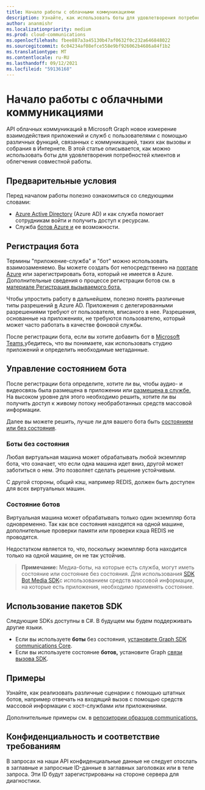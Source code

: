 ```yaml
---
title: Начало работы с облачными коммуникациями
description: Узнайте, как использовать боты для удовлетворения потребностей клиентов и облегчения совместной работы.
author: ananmishr
ms.localizationpriority: medium
ms.prod: cloud-communications
ms.openlocfilehash: fbee887a3a45130b47af0632f0c232a646848022
ms.sourcegitcommit: 6c04234af08efce558e9bf926062b4686a84f1b2
ms.translationtype: MT
ms.contentlocale: ru-RU
ms.lasthandoff: 09/12/2021
ms.locfileid: "59136168"
---
```

# <a name="get-started-with-cloud-communications"></a>Начало работы с облачными коммуникациями

API облачных коммуникаций в Microsoft Graph новое измерение взаимодействия приложений и служб с пользователями с помощью различных функций, связанных с коммуникацией, таких как вызовы и собрания в Интернете. В этой статье описывается, как можно использовать боты для удовлетворения потребностей клиентов и облегчения совместной работы.

## <a name="prerequisites"></a>Предварительные условия

Перед началом работы полезно ознакомиться со следующими словами:

- [Azure Active Directory](/azure/active-directory/fundamentals/active-directory-whatis) (Azure AD) и как служба помогает сотрудникам войти и получить доступ к ресурсам.
- Служба [ботов Azure и](/azure/bot-service/bot-service-overview-introduction?view=azure-bot-service-3.0) ее возможности.

## <a name="register-a-bot"></a>Регистрация бота

Термины "приложение-служба" и "бот" можно использовать взаимозаменяемо. Вы можете создать бот непосредственно на [портале Azure](https://azure.microsoft.com/features/azure-portal/) или зарегистрировать бота, который не имеется в Azure. Дополнительные сведения о процессе регистрации ботов см. в [материале Регистрация вызываемого бота.](https://microsoftgraph.github.io/microsoft-graph-comms-samples/docs/articles/calls/register-calling-bot.html) 

Чтобы упростить работу в дальнейшем, полезно понять различные типы разрешений [в](/azure/active-directory/develop/v1-permissions-and-consent#types-of-permissions) Azure AD. Приложения с делегированными разрешениями требуют от пользователя, вписаного в нее. Разрешения, основанные на приложениях, не требуются пользователю, который может часто работать в качестве фоновой службы.

После регистрации бота, если вы хотите добавить бот в [Microsoft Teams,](/microsoftteams/platform/concepts/calls-and-meetings/registering-calling-bot)убедитесь, [](/microsoftteams/platform/get-started/get-started-app-studio) что вы понимаете, как использовать студию приложений и определить необходимые метаданные.

## <a name="manage-the-state-of-the-bot"></a>Управление состоянием бота

После регистрации бота определите, хотите ли вы, чтобы аудио- и видеосвязь была размещена в приложении или [размещена в службе.](cloud-communications-media.md) На высоком уровне для этого необходимо решить, хотите ли вы получить доступ к живому потоку необработанных средств массовой информации.

Далее вы можете решить, лучше ли для вашего бота быть [состоянием или без состояния](https://microsoftgraph.github.io/microsoft-graph-comms-samples/docs/articles/calls/StateManagement.html).

### <a name="stateless-bots"></a>Боты без состояния

Любая виртуальная машина может обрабатывать любой экземпляр бота, что означает, что если одна машина идет вниз, другой может заботиться о нем. Это позволяет сделать решение устойчивым.

С другой стороны, общий кэш, например REDIS, должен быть доступен для всех виртуальных машин.

### <a name="stateful-bots"></a>Состояние ботов

Виртуальная машина может обрабатывать только один экземпляр бота одновременно. Так как все состояния находятся на одной машине, дополнительные проверки памяти или проверки кэша REDIS не проводятся.

Недостатком является то, что, поскольку экземпляр бота находится только на одной машине, он не так устойчив.

>**Примечание:** Медиа-боты, на которые есть служба, могут иметь состояние или состояние без состояния. Для использования [SDK Bot Media SDK](https://www.nuget.org/packages/Microsoft.Skype.Bots.Media)с использованием средств массовой информации, на которые есть приложения, необходимо применять состояние.

## <a name="use-the-sdks"></a>Использование пакетов SDK

Следующие SDKs доступны в C#. В будущем мы будем поддерживать другие языки.

- Если вы используете **боты** без состояния, [установите Graph SDK communications Core](https://www.nuget.org/packages/Microsoft.Graph.Communications.Core).
- Если вы используете состояние **ботов,** установите Graph [связи вызова SDK](https://www.nuget.org/packages/Microsoft.Graph.Communications.Calls).

## <a name="examples"></a>Примеры

Узнайте, как реализовать различные сценарии с помощью [](https://microsoftgraph.github.io/microsoft-graph-comms-samples/docs/articles/index.html#example-incoming-calls) штатных ботов, например отвечать на входящий вызов с помощью средств массовой информации с хост-службами или приложениями.

Дополнительные примеры см. в [репозитории образцов communications.](https://microsoftgraph.github.io/microsoft-graph-comms-samples/docs/index.html)

## <a name="privacy-and-compliance"></a>Конфиденциальность и соответствие требованиям

В запросах на наши API конфиденциальные данные не следует отослать в заглавные и запросные ID-данные в заглавных заголовках или в теле запроса. Эти ID будут зарегистрированы на стороне сервера для диагностики.
